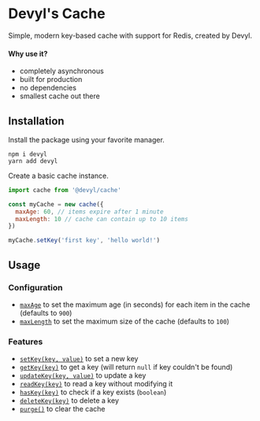 # Devyl's Cache

Simple, modern key-based cache with support for Redis, created by Devyl.

#### Why use it?

- completely asynchronous
- built for production
- no dependencies
- smallest cache out there

## Installation

Install the package using your favorite manager.

```sh-session
npm i devyl
yarn add devyl
```

Create a basic cache instance.

```js
import cache from '@devyl/cache'

const myCache = new cache({
  maxAge: 60, // items expire after 1 minute
  maxLength: 10 // cache can contain up to 10 items
})

myCache.setKey('first key', 'hello world!')
```

## Usage

### Configuration

- [`maxAge`](#configuration) to set the maximum age (in seconds) for each item in the cache (defaults to `900`)
- [`maxLength`](#configuration) to set the maximum size of the cache (defaults to `100`)

### Features

- [`setKey(key, value)`](#features) to set a new key
- [`getKey(key)`](#features) to get a key (will return `null` if key couldn't be found)
- [`updateKey(key, value)`](#features) to update a key
- [`readKey(key)`](#features) to read a key without modifying it
- [`hasKey(key)`](#features) to check if a key exists (`boolean`)
- [`deleteKey(key)`](#features) to delete a key
- [`purge()`](#features) to clear the cache
